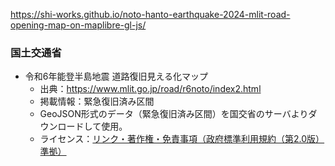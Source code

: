 https://shi-works.github.io/noto-hanto-earthquake-2024-mlit-road-opening-map-on-maplibre-gl-js/

### 国土交通省
- 令和6年能登半島地震 道路復旧見える化マップ
    - 出典：https://www.mlit.go.jp/road/r6noto/index2.html
    - 掲載情報：緊急復旧済み区間
    - GeoJSON形式のデータ（緊急復旧済み区間）を国交省のサーバよりダウンロードして使用。
    - ライセンス：[リンク・著作権・免責事項（政府標準利用規約（第2.0版）準拠）](https://www.mlit.go.jp/link.html)
